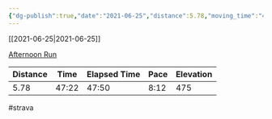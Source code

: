 ```yaml
---
{"dg-publish":true,"date":"2021-06-25","distance":5.78,"moving_time":"47:22","elapsed_time":"47:50","pace":"8:12","total_elevation_gain":475,"url":"https://www.strava.com/activities/5529364924","permalink":"/01-personal/strava/2021-06-25-afternoon-run/","dgPassFrontmatter":true}
---
```



[[2021-06-25\|2021-06-25]]

[Afternoon Run](https://www.strava.com/activities/5529364924)

| Distance | Time  | Elapsed Time | Pace | Elevation |
| -------- | ----- | ------------ | ---- | --------- |
| 5.78     | 47:22 | 47:50        | 8:12 | 475       |




#strava
